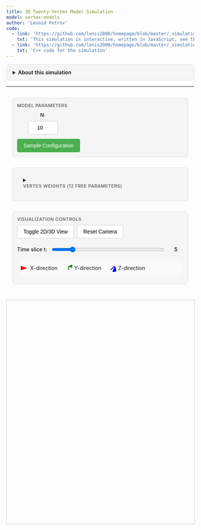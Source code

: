 ```yaml
---
title: 3D Twenty-Vertex Model Simulation
model: vertex-models
author: 'Leonid Petrov'
code:
  - link: 'https://github.com/lenis2000/homepage/blob/master/_simulations/vertex_models/2025-08-29-3d-20vertex.md'
    txt: 'This simulation is interactive, written in JavaScript, see the source code of this page at the link'
  - link: 'https://github.com/lenis2000/homepage/blob/master/_simulations/vertex_models/2025-08-29-3d-20vertex.cpp'
    txt: 'C++ code for the simulation'
---
```


<style>
  /* Interface container and responsive layout */
  .interface-container {
    display: grid;
    gap: 16px;
    padding: 16px;
    max-width: 1400px;
    margin: 0 auto;
  }

  /* Desktop layout */
  @media (min-width: 768px) {
    .interface-container {
      grid-template-columns: repeat(2, 1fr);
    }

    .control-group.full-width,
    .full-width {
      grid-column: 1 / -1;
    }
  }

  /* Mobile layout */
  @media (max-width: 767px) {
    .interface-container {
      grid-template-columns: 1fr;
    }
  }

  /* Visual grouping */
  .control-group {
    background: #f5f5f5;
    border: 1px solid #e0e0e0;
    border-radius: 8px;
    padding: 12px;
    margin-bottom: 12px;
  }

  .control-group-title {
    font-size: 12px;
    font-weight: 600;
    color: #666;
    margin-bottom: 8px;
    text-transform: uppercase;
    letter-spacing: 0.5px;
  }

  /* Canvas styling */
  #slice-canvas {
    width: 100%;
    max-width: 800px;
    height: 600px;
    border: 1px solid #ccc;
    display: block;
    margin: 0 auto;
  }

  #three-container {
    width: 100%;
    max-width: 1200px;
    height: 700px;
    margin: 0 auto;
    border: 1px solid #ccc;
    display: none;
  }

  /* Parameter grid layout */
  .parameters-grid {
    display: grid;
    grid-template-columns: repeat(3, 1fr);
    gap: 16px;
    margin-bottom: 12px;
  }

  .param-item {
    display: flex;
    flex-direction: column;
    align-items: center;
    gap: 6px;
  }

  .param-item label {
    font-weight: 600;
    font-size: 13px;
    color: #333;
    text-align: center;
    min-height: 20px;
    display: flex;
    align-items: center;
  }

  .param-item input {
    width: 80px;
    text-align: center;
  }

  .button-row {
    display: flex;
    gap: 8px;
    flex-wrap: wrap;
  }

  /* Consistent input styling */
  input[type="number"],
  input[type="range"],
  select {
    height: 36px;
    padding: 0 12px;
    border: 1px solid #d0d0d0;
    border-radius: 4px;
    font-size: 14px;
    transition: border-color 0.2s;
  }

  input[type="range"] {
    padding: 0;
  }

  input[type="number"]:focus,
  select:focus {
    outline: none;
    border-color: #4CAF50;
  }

  /* Button improvements */
  button {
    height: 36px;
    padding: 0 16px;
    border: 1px solid #d0d0d0;
    border-radius: 4px;
    background: white;
    font-size: 14px;
    cursor: pointer;
    transition: all 0.2s;
    white-space: nowrap;
  }

  button:hover {
    background: #f5f5f5;
    border-color: #999;
  }

  button:active {
    background: #e0e0e0;
  }

  /* Primary action buttons */
  button.primary {
    background: #4CAF50;
    color: white;
    border-color: #4CAF50;
  }

  button.primary:hover {
    background: #45a049;
  }

  /* Progress bar */
  .progress-container {
    width: 100%;
    height: 20px;
    background: #f0f0f0;
    border-radius: 10px;
    overflow: hidden;
    margin: 10px 0;
    display: none;
  }

  .progress-bar {
    height: 100%;
    background: #4CAF50;
    width: 0%;
    transition: width 0.3s ease;
  }

  /* T-slider styling */
  .slider-container {
    display: flex;
    align-items: center;
    gap: 10px;
    margin: 10px 0;
  }

  .slider-container label {
    font-weight: 500;
  }

  .slider-container input[type="range"] {
    flex: 1;
  }

  .slider-value {
    min-width: 40px;
    text-align: center;
    font-weight: 600;
  }

  /* Legend */
  .legend {
    display: flex;
    gap: 20px;
    margin: 10px 0;
    padding: 10px;
    background: #fafafa;
    border-radius: 8px;
    flex-wrap: wrap;
  }

  .legend-item {
    display: flex;
    align-items: center;
    gap: 5px;
  }

  .arrow-icon {
    width: 20px;
    height: 20px;
  }

  /* Mobile optimizations */
  @media (max-width: 767px) {
    .parameters-grid {
      grid-template-columns: repeat(2, 1fr);
      gap: 12px;
    }
    
    .param-item label {
      font-size: 12px;
    }
    
    .param-item input {
      width: 70px;
    }
    
    #slice-canvas {
      height: 400px;
    }
    
    #three-container {
      height: 400px;
    }
  }

  /* Very small screens */
  @media (max-width: 480px) {
    .parameters-grid {
      grid-template-columns: 1fr;
    }
    
    .param-item input {
      width: 100px;
    }
  }

  /* Vertex configuration display */
  .vertex-config-display {
    font-family: monospace;
    font-size: 11px;
    background: #f8f8f8;
    padding: 8px;
    border-radius: 4px;
    margin-top: 10px;
    max-height: 200px;
    overflow-y: auto;
  }

  /* Details styling */
  details {
    border: 1px solid #e0e0e0;
    border-radius: 8px;
    overflow: hidden;
    margin-bottom: 16px;
  }

  details > summary {
    padding: 12px 16px;
    background: #f5f5f5;
    font-weight: 600;
    cursor: pointer;
    user-select: none;
  }

  details[open] > summary {
    border-bottom: 1px solid #e0e0e0;
  }

  details > .content {
    padding: 16px;
    background: white;
  }
</style>

<script src="/js/three.min.js"></script>
<script src="/js/OrbitControls.js"></script>
<script src="/js/2025-08-29-3d-20vertex.js"></script>

<details id="about-simulation-details">
<summary>About this simulation</summary>
<div class="content">

This simulation demonstrates the <strong>twenty-vertex model</strong> introduced by Bufetov and Zografos (work in progress).
The model consists of a 3D lattice where arrows are placed on edges, always pointing in positive coordinate directions.
Each vertex has 8 possible incoming arrow configurations and 8 possible outgoing configurations, with conservation of arrow count through each vertex.

<br><br>
The model has 20 vertex types: 2 deterministic (000→000 and 111→111) and 18 stochastic configurations with tuneable weights.
The sampling proceeds in time slices where t = x + y + z, with boundary conditions: empty in xz and yz planes, full in xy plane.

</div>
</details>

---

<!-- Controls for the simulation -->
<div class="interface-container">

<!-- Main Parameters -->
<div class="control-group full-width">
  <div class="control-group-title">Model Parameters</div>
  <div class="parameters-grid">
    <div class="param-item">
      <label for="N">N:</label>
      <input type="number" id="N" value="10" min="2" max="300" style="width: 80px;">
    </div>
  </div>
  <div class="button-row">
    <button id="sample" class="primary">Sample Configuration</button>
  </div>
  <div class="progress-container" id="progress-container">
    <div class="progress-bar" id="progress-bar"></div>
  </div>
</div>

<!-- Vertex Weights -->
<details class="control-group full-width">
  <summary><div class="control-group-title">Vertex Weights (12 Free Parameters)</div></summary>
  <div class="content">
    <div class="parameters-grid">
      <div class="param-item">
        <label for="w0">100→100:</label>
        <input type="number" id="w0" value="0.333" step="0.001" min="0" style="width: 80px;">
      </div>
      <div class="param-item">
        <label for="w1">100→010:</label>
        <input type="number" id="w1" value="0.333" step="0.001" min="0" style="width: 80px;">
      </div>
      <div class="param-item">
        <label for="w2">010→100:</label>
        <input type="number" id="w2" value="0.333" step="0.001" min="0" style="width: 80px;">
      </div>
      <div class="param-item">
        <label for="w3">010→010:</label>
        <input type="number" id="w3" value="0.333" step="0.001" min="0" style="width: 80px;">
      </div>
      <div class="param-item">
        <label for="w4">001→100:</label>
        <input type="number" id="w4" value="0.333" step="0.001" min="0" style="width: 80px;">
      </div>
      <div class="param-item">
        <label for="w5">001→010:</label>
        <input type="number" id="w5" value="0.333" step="0.001" min="0" style="width: 80px;">
      </div>
      <div class="param-item">
        <label for="w6">110→110:</label>
        <input type="number" id="w6" value="0.333" step="0.001" min="0" style="width: 80px;">
      </div>
      <div class="param-item">
        <label for="w7">110→101:</label>
        <input type="number" id="w7" value="0.333" step="0.001" min="0" style="width: 80px;">
      </div>
      <div class="param-item">
        <label for="w8">101→110:</label>
        <input type="number" id="w8" value="0.333" step="0.001" min="0" style="width: 80px;">
      </div>
      <div class="param-item">
        <label for="w9">101→101:</label>
        <input type="number" id="w9" value="0.333" step="0.001" min="0" style="width: 80px;">
      </div>
      <div class="param-item">
        <label for="w10">011→110:</label>
        <input type="number" id="w10" value="0.333" step="0.001" min="0" style="width: 80px;">
      </div>
      <div class="param-item">
        <label for="w11">011→101:</label>
        <input type="number" id="w11" value="0.333" step="0.001" min="0" style="width: 80px;">
      </div>
    </div>
    <div style="margin-top: 10px; font-size: 12px; color: #666;">
      Note: These 12 parameters, along with sum-to-one constraints, determine all 18 stochastic vertex weights.
      The notation abc→def means incoming arrows from directions (x,y,z) and outgoing to (x,y,z), where 1=arrow present.
    </div>
  </div>
</details>

<!-- Visualization Controls -->
<div class="control-group full-width">
  <div class="control-group-title">Visualization Controls</div>
  <div class="button-row">
    <button id="toggle-view">Toggle 2D/3D View</button>
    <button id="reset-camera">Reset Camera</button>
  </div>
  <div class="slider-container">
    <label for="t-slider">Time slice t:</label>
    <input type="range" id="t-slider" min="0" max="30" value="5" style="flex: 1;">
    <span class="slider-value" id="t-value">5</span>
  </div>
  <div class="legend">
    <div class="legend-item">
      <svg class="arrow-icon" viewBox="0 0 20 20">
        <line x1="5" y1="10" x2="15" y2="10" stroke="red" stroke-width="2" marker-end="url(#arrowhead-x)"/>
        <defs>
          <marker id="arrowhead-x" markerWidth="10" markerHeight="7" refX="9" refY="3.5" orient="auto">
            <polygon points="0 0, 10 3.5, 0 7" fill="red"/>
          </marker>
        </defs>
      </svg>
      <span>X-direction</span>
    </div>
    <div class="legend-item">
      <svg class="arrow-icon" viewBox="0 0 20 20">
        <line x1="10" y1="15" x2="10" y2="5" stroke="green" stroke-width="2" marker-end="url(#arrowhead-y)"/>
        <defs>
          <marker id="arrowhead-y" markerWidth="7" markerHeight="10" refX="3.5" refY="1" orient="auto">
            <polygon points="0 10, 3.5 0, 7 10" fill="green"/>
          </marker>
        </defs>
      </svg>
      <span>Y-direction</span>
    </div>
    <div class="legend-item">
      <svg class="arrow-icon" viewBox="0 0 20 20">
        <line x1="5" y1="15" x2="15" y2="5" stroke="blue" stroke-width="2" marker-end="url(#arrowhead-z)"/>
        <defs>
          <marker id="arrowhead-z" markerWidth="10" markerHeight="10" refX="9" refY="3" orient="auto">
            <polygon points="0 7, 10 3, 7 10" fill="blue"/>
          </marker>
        </defs>
      </svg>
      <span>Z-direction</span>
    </div>
  </div>
</div>

</div> <!-- End interface-container -->

<!-- 2D Slice Visualization (default) -->
<canvas id="slice-canvas"></canvas>

<!-- 3D Visualization (hidden) -->
<div id="three-container">
  <canvas id="three-canvas"></canvas>
</div>

<script>
// Check if Module is defined before setting onRuntimeInitialized
if (typeof Module === 'undefined') {
    console.error('Module is not defined. Make sure the WASM JavaScript file is loaded correctly.');
    window.Module = { onRuntimeInitialized: function() {} };
}

Module.onRuntimeInitialized = async function() {
    // WASM Interface Class
    class WASMInterface {
        constructor() {
            this.ready = false;
            this.N = 10;
            this.weights = new Float64Array(12);
            this.weights.fill(1.0/3.0);
            this.arrows = [];
        }

        async initialize() {
            if (typeof Module === 'undefined') {
                throw new Error('Module is not defined. WASM JavaScript file may not be loaded.');
            }
            if (typeof Module.cwrap !== 'function') {
                throw new Error('Module.cwrap is not a function. WASM module may not be properly initialized.');
            }

            // Wrap exported functions
            this.initializeModel = Module.cwrap('initializeModel', 'number', ['number', 'number'], {async: true});
            this.sampleConfiguration = Module.cwrap('sampleConfiguration', 'number', [], {async: true});
            this.exportArrows = Module.cwrap('exportArrows', 'number', [], {async: true});
            this.updateWeights = Module.cwrap('updateWeights', 'number', ['number'], {async: true});
            this.freeString = Module.cwrap('freeString', null, ['number']);
            this.getProgress = Module.cwrap('getProgress', 'number', []);

            this.ready = true;
        }

        async initModel(N, weights) {
            if (!this.ready) throw new Error('WASM not ready');

            this.N = N;
            this.weights = weights;

            try {
                // Check if Module._malloc and HEAPF64 are available
                if (typeof Module._malloc !== 'function' || typeof Module.HEAPF64 === 'undefined') {
                    // Use alternative allocation method via ccall
                    const ptr = await Module.ccall('initializeModel', 'number', 
                        ['number', 'array'], 
                        [N, weights],
                        {async: true}
                    );
                    
                    if (!ptr) {
                        throw new Error('initializeModel returned null pointer');
                    }
                    const jsonStr = Module.UTF8ToString(ptr);
                    this.freeString(ptr);

                    const result = JSON.parse(jsonStr);
                    if (result.error) {
                        throw new Error(result.error);
                    }
                    return result;
                } else {
                    // Allocate memory for weights array
                    const weightsPtr = Module._malloc(12 * 8); // 12 doubles
                    const heap64 = new Float64Array(Module.HEAPF64.buffer, weightsPtr, 12);
                    heap64.set(weights);

                    const ptr = await this.initializeModel(N, weightsPtr);
                    Module._free(weightsPtr);

                    if (!ptr) {
                        throw new Error('initializeModel returned null pointer');
                    }
                    const jsonStr = Module.UTF8ToString(ptr);
                    this.freeString(ptr);

                    const result = JSON.parse(jsonStr);
                    if (result.error) {
                        throw new Error(result.error);
                    }

                    return result;
                }
            } catch (error) {
                throw new Error(`Initialization failed: ${error.message}`);
            }
        }

        async sample() {
            if (!this.ready) throw new Error('WASM not ready');

            try {
                const ptr = await this.sampleConfiguration();
                const jsonStr = Module.UTF8ToString(ptr);
                this.freeString(ptr);

                const result = JSON.parse(jsonStr);
                if (result.error) {
                    throw new Error(result.error);
                }

                // Get arrow data
                await this.refreshArrows();
                return result;
            } catch (error) {
                throw new Error(`Sampling failed: ${error.message}`);
            }
        }

        async refreshArrows() {
            try {
                const ptr = await this.exportArrows();
                const jsonStr = Module.UTF8ToString(ptr);
                this.freeString(ptr);

                const result = JSON.parse(jsonStr);
                if (!result.error) {
                    this.arrows = result.arrows;
                }
            } catch (error) {
                console.error('Failed to refresh arrows:', error);
            }
        }

        async updateWeightsWasm(weights) {
            if (!this.ready) throw new Error('WASM not ready');

            this.weights = weights;

            try {
                // Check if Module._malloc and HEAPF64 are available
                if (typeof Module._malloc !== 'function' || typeof Module.HEAPF64 === 'undefined') {
                    // Use alternative allocation method via ccall
                    const ptr = await Module.ccall('updateWeights', 'number', 
                        ['array'], 
                        [weights],
                        {async: true}
                    );
                    
                    const jsonStr = Module.UTF8ToString(ptr);
                    this.freeString(ptr);

                    const result = JSON.parse(jsonStr);
                    if (result.error) {
                        throw new Error(result.error);
                    }
                    return result;
                } else {
                    // Allocate memory for weights array
                    const weightsPtr = Module._malloc(12 * 8); // 12 doubles
                    const heap64 = new Float64Array(Module.HEAPF64.buffer, weightsPtr, 12);
                    heap64.set(weights);

                    const ptr = await this.updateWeights(weightsPtr);
                    Module._free(weightsPtr);

                    const jsonStr = Module.UTF8ToString(ptr);
                    this.freeString(ptr);

                    const result = JSON.parse(jsonStr);
                    if (result.error) {
                        throw new Error(result.error);
                    }

                    return result;
                }
            } catch (error) {
                throw new Error(`Weight update failed: ${error.message}`);
            }
        }

        getArrows() {
            return this.arrows;
        }
    }

    // 2D Slice Visualizer
    class SliceVisualizer {
        constructor(canvas) {
            this.canvas = canvas;
            this.ctx = canvas.getContext('2d');
            this.t = 5;
            this.N = 10;
            this.arrows = [];
        }

        setT(t) {
            this.t = t;
        }

        draw(arrows, N) {
            this.N = N;
            this.arrows = arrows;

            // Set canvas size
            const width = 800;
            const height = 600;
            const dpr = window.devicePixelRatio || 1;
            this.canvas.width = width * dpr;
            this.canvas.height = height * dpr;
            this.canvas.style.width = width + 'px';
            this.canvas.style.height = height + 'px';
            this.ctx.scale(dpr, dpr);

            // Clear canvas
            this.ctx.fillStyle = 'white';
            this.ctx.fillRect(0, 0, width, height);

            // Find all arrows crossing the plane x + y + z = t + 0.5
            const crossingArrows = [];
            for (const arrow of arrows) {
                const startT = arrow.x + arrow.y + arrow.z;
                let endT;
                if (arrow.dir === 0) { // x-direction
                    endT = startT + 1;
                } else if (arrow.dir === 1) { // y-direction
                    endT = startT + 1;
                } else { // z-direction
                    endT = startT + 1;
                }
                
                // Check if arrow crosses the plane
                if (startT <= this.t + 0.5 && endT > this.t + 0.5) {
                    crossingArrows.push(arrow);
                }
            }

            // Project arrows onto 2D plane
            // Use projection: (x, y, z) -> (x - z/2, y - z/2)
            const scale = Math.min(width, height) / (N * 1.5);
            const offsetX = width / 2 - (N * scale) / 2;
            const offsetY = height / 2 - (N * scale) / 2;

            // Draw grid
            this.ctx.strokeStyle = '#e0e0e0';
            this.ctx.lineWidth = 0.5;
            for (let i = 0; i <= N; i++) {
                // Horizontal lines
                this.ctx.beginPath();
                this.ctx.moveTo(offsetX, offsetY + i * scale);
                this.ctx.lineTo(offsetX + N * scale, offsetY + i * scale);
                this.ctx.stroke();

                // Vertical lines
                this.ctx.beginPath();
                this.ctx.moveTo(offsetX + i * scale, offsetY);
                this.ctx.lineTo(offsetX + i * scale, offsetY + N * scale);
                this.ctx.stroke();
            }

            // Draw arrows
            this.ctx.lineWidth = 2;
            for (const arrow of crossingArrows) {
                // Calculate intersection point with plane
                const t_frac = (this.t + 0.5 - (arrow.x + arrow.y + arrow.z));
                let px = arrow.x;
                let py = arrow.y;
                let pz = arrow.z;
                
                if (arrow.dir === 0) px += t_frac;
                else if (arrow.dir === 1) py += t_frac;
                else pz += t_frac;

                // Project to 2D
                const x2d = offsetX + (px - pz * 0.3) * scale;
                const y2d = offsetY + (py - pz * 0.3) * scale;

                // Draw arrow as a circle with direction indicator
                if (arrow.dir === 0) {
                    this.ctx.fillStyle = 'red';
                    this.ctx.strokeStyle = 'red';
                } else if (arrow.dir === 1) {
                    this.ctx.fillStyle = 'green';
                    this.ctx.strokeStyle = 'green';
                } else {
                    this.ctx.fillStyle = 'blue';
                    this.ctx.strokeStyle = 'blue';
                }

                this.ctx.beginPath();
                this.ctx.arc(x2d, y2d, 4, 0, 2 * Math.PI);
                this.ctx.fill();

                // Draw direction indicator
                const arrowLen = 15;
                let dx = 0, dy = 0;
                if (arrow.dir === 0) dx = arrowLen;
                else if (arrow.dir === 1) dy = -arrowLen;
                else { dx = -arrowLen * 0.5; dy = -arrowLen * 0.5; }

                this.ctx.beginPath();
                this.ctx.moveTo(x2d, y2d);
                this.ctx.lineTo(x2d + dx, y2d + dy);
                this.ctx.stroke();

                // Arrowhead
                this.ctx.beginPath();
                if (arrow.dir === 0) {
                    this.ctx.moveTo(x2d + dx, y2d + dy);
                    this.ctx.lineTo(x2d + dx - 5, y2d + dy - 3);
                    this.ctx.lineTo(x2d + dx - 5, y2d + dy + 3);
                } else if (arrow.dir === 1) {
                    this.ctx.moveTo(x2d + dx, y2d + dy);
                    this.ctx.lineTo(x2d + dx - 3, y2d + dy + 5);
                    this.ctx.lineTo(x2d + dx + 3, y2d + dy + 5);
                } else {
                    this.ctx.moveTo(x2d + dx, y2d + dy);
                    this.ctx.lineTo(x2d + dx + 5, y2d + dy);
                    this.ctx.lineTo(x2d + dx, y2d + dy + 5);
                }
                this.ctx.closePath();
                this.ctx.fill();
            }

            // Draw info text
            this.ctx.fillStyle = 'black';
            this.ctx.font = '14px sans-serif';
            this.ctx.fillText(`Slice at t = ${this.t + 0.5} (${crossingArrows.length} arrows)`, 10, 20);
        }
    }

    // 3D Visualizer
    class Visualizer3D {
        constructor(container) {
            this.container = container;
            this.N = 10;
            
            // Three.js setup
            this.scene = new THREE.Scene();
            this.scene.background = new THREE.Color(0xffffff);

            // Camera
            this.camera = new THREE.PerspectiveCamera(
                45,
                container.clientWidth / container.clientHeight,
                0.1,
                1000
            );
            this.camera.position.set(30, 30, 30);
            this.camera.lookAt(0, 0, 0);

            // Renderer
            this.renderer = new THREE.WebGLRenderer({
                canvas: document.getElementById('three-canvas'),
                antialias: true
            });
            this.renderer.setSize(container.clientWidth, container.clientHeight);

            // Controls
            this.controls = new THREE.OrbitControls(this.camera, this.renderer.domElement);
            this.controls.enableDamping = true;
            this.controls.dampingFactor = 0.05;

            // Lighting
            const ambientLight = new THREE.AmbientLight(0xffffff, 0.6);
            this.scene.add(ambientLight);

            const directionalLight = new THREE.DirectionalLight(0xffffff, 0.4);
            directionalLight.position.set(10, 10, 10);
            this.scene.add(directionalLight);

            // Arrow group
            this.arrowGroup = new THREE.Group();
            this.scene.add(this.arrowGroup);

            // Grid helper
            this.gridHelper = new THREE.GridHelper(20, 20, 0x888888, 0xcccccc);
            this.scene.add(this.gridHelper);

            // Handle window resize
            window.addEventListener('resize', () => this.handleResize());

            // Start animation loop
            this.animate();
        }

        handleResize() {
            const width = this.container.clientWidth;
            const height = this.container.clientHeight;

            this.camera.aspect = width / height;
            this.camera.updateProjectionMatrix();

            this.renderer.setSize(width, height);
        }

        draw(arrows, N) {
            this.N = N;

            // Clear existing arrows
            while(this.arrowGroup.children.length > 0) {
                const child = this.arrowGroup.children[0];
                if (child.geometry) child.geometry.dispose();
                if (child.material) child.material.dispose();
                this.arrowGroup.remove(child);
            }

            // Create line geometry for all arrows
            const vertices = [];
            const colors = [];

            // Add lines
            for (const arrow of arrows) {
                // Calculate line position and direction
                let startPos = new THREE.Vector3(arrow.x, arrow.z, arrow.y);
                let endPos = startPos.clone();

                if (arrow.dir === 0) { // X direction
                    endPos.x += 1;
                } else if (arrow.dir === 1) { // Y direction
                    endPos.z += 1;
                } else { // Z direction
                    endPos.y += 1;
                }

                // Add vertices
                vertices.push(startPos.x, startPos.y, startPos.z);
                vertices.push(endPos.x, endPos.y, endPos.z);

                // Add colors for both vertices
                let color = new THREE.Color();
                if (arrow.dir === 0) {
                    color.setRGB(1, 0, 0); // Red for X
                } else if (arrow.dir === 1) {
                    color.setRGB(0, 1, 0); // Green for Y
                } else {
                    color.setRGB(0, 0, 1); // Blue for Z
                }
                
                colors.push(color.r, color.g, color.b);
                colors.push(color.r, color.g, color.b);
            }

            // Create geometry for lines
            const lineGeometry = new THREE.BufferGeometry();
            lineGeometry.setAttribute('position', new THREE.Float32BufferAttribute(vertices, 3));
            lineGeometry.setAttribute('color', new THREE.Float32BufferAttribute(colors, 3));

            // Create material for lines
            const lineMaterial = new THREE.LineBasicMaterial({ 
                vertexColors: true,
                linewidth: 2
            });

            // Create line segments
            const lines = new THREE.LineSegments(lineGeometry, lineMaterial);
            this.arrowGroup.add(lines);

            // Check for filled cubes: 1x1x1 cells with all 12 edges occupied
            this.addFilledCubes(arrows, N);

            // Center the view
            const center = N / 2;
            this.arrowGroup.position.set(-center, 0, -center);
            this.controls.target.set(0, center/2, 0);
            this.controls.update();
        }

        addFilledCubes(arrows, N) {
            // Create a lookup for arrows by position and direction
            const arrowLookup = new Map();
            for (const arrow of arrows) {
                const key = `${arrow.x},${arrow.y},${arrow.z},${arrow.dir}`;
                arrowLookup.set(key, true);
            }

            // Check each 1x1x1 cube in the lattice
            for (let x = 0; x < N-1; x++) {
                for (let y = 0; y < N-1; y++) {
                    for (let z = 0; z < N-1; z++) {
                        if (this.isCubeFilled(x, y, z, arrowLookup)) {
                            this.addCube(x, y, z);
                        }
                    }
                }
            }
        }

        isCubeFilled(x, y, z, arrowLookup) {
            // A 1x1x1 cube at position (x,y,z) has 12 edges:
            // 4 edges parallel to X direction
            // 4 edges parallel to Y direction  
            // 4 edges parallel to Z direction

            const edges = [
                // X-direction edges (4 edges)
                [x, y, z, 0],     // bottom-back edge
                [x, y+1, z, 0],   // bottom-front edge
                [x, y, z+1, 0],   // top-back edge
                [x, y+1, z+1, 0], // top-front edge

                // Y-direction edges (4 edges)
                [x, y, z, 1],     // bottom-left edge
                [x+1, y, z, 1],   // bottom-right edge
                [x, y, z+1, 1],   // top-left edge
                [x+1, y, z+1, 1], // top-right edge

                // Z-direction edges (4 edges)
                [x, y, z, 2],     // back-left edge
                [x+1, y, z, 2],   // back-right edge
                [x, y+1, z, 2],   // front-left edge
                [x+1, y+1, z, 2]  // front-right edge
            ];

            // Check if all 12 edges have arrows
            for (const [ex, ey, ez, dir] of edges) {
                const key = `${ex},${ey},${ez},${dir}`;
                if (!arrowLookup.has(key)) {
                    return false;
                }
            }
            return true;
        }

        addCube(x, y, z) {
            // Create a semi-transparent cube
            const cubeGeometry = new THREE.BoxGeometry(0.9, 0.9, 0.9);
            const cubeMaterial = new THREE.MeshPhongMaterial({ 
                color: 0xffff00,  // Yellow
                transparent: true,
                opacity: 0.3
            });

            const cube = new THREE.Mesh(cubeGeometry, cubeMaterial);
            // Position cube at center of the 1x1x1 cell
            cube.position.set(x + 0.5, z + 0.5, y + 0.5);
            
            this.arrowGroup.add(cube);
        }

        animate() {
            requestAnimationFrame(() => this.animate());
            this.controls.update();
            this.renderer.render(this.scene, this.camera);
        }

        resetCamera() {
            this.camera.position.set(30, 30, 30);
            this.controls.target.set(0, this.N/4, 0);
            this.controls.update();
        }
    }

    // Main application
    const wasmInterface = new WASMInterface();
    const sliceViz = new SliceVisualizer(document.getElementById('slice-canvas'));
    const viz3D = new Visualizer3D(document.getElementById('three-container'));
    
    let currentView = '2d'; // '2d' or '3d'
    let progressInterval = null;

    // Initialize WASM
    async function init() {
        try {
            await wasmInterface.initialize();
            console.log('WASM initialized successfully');
            
            // Initialize with default parameters
            const weights = new Float64Array(12);
            weights.fill(1.0/3.0);
            await wasmInterface.initModel(10, weights);
            
            // Initial sample
            await sampleAndDraw();
        } catch (error) {
            console.error('Failed to initialize WASM:', error);
            alert('Failed to initialize simulation. Please refresh the page.');
        }
    }

    // Sample and draw
    async function sampleAndDraw() {
        try {
            // Show progress bar
            const progressContainer = document.getElementById('progress-container');
            const progressBar = document.getElementById('progress-bar');
            progressContainer.style.display = 'block';
            progressBar.style.width = '0%';

            // Start progress monitoring
            progressInterval = setInterval(() => {
                const progress = wasmInterface.getProgress();
                progressBar.style.width = progress + '%';
            }, 100);

            // Sample configuration
            await wasmInterface.sample();

            // Stop progress monitoring
            clearInterval(progressInterval);
            progressBar.style.width = '100%';
            setTimeout(() => {
                progressContainer.style.display = 'none';
            }, 500);

            // Draw
            const arrows = wasmInterface.getArrows();
            const N = wasmInterface.N;
            
            if (currentView === '2d') {
                sliceViz.draw(arrows, N);
            } else {
                viz3D.draw(arrows, N);
            }
        } catch (error) {
            console.error('Sampling failed:', error);
            alert('Sampling failed: ' + error.message);
            clearInterval(progressInterval);
            document.getElementById('progress-container').style.display = 'none';
        }
    }

    // Event handlers
    document.getElementById('sample').addEventListener('click', async () => {
        // Get current parameters
        const N = parseInt(document.getElementById('N').value);
        const weights = new Float64Array(12);
        for (let i = 0; i < 12; i++) {
            weights[i] = parseFloat(document.getElementById('w' + i).value);
        }
        
        // Update t-slider max value
        const tSlider = document.getElementById('t-slider');
        tSlider.max = 3 * N - 1;
        
        try {
            // Reinitialize with current parameters
            await wasmInterface.initModel(N, weights);
            // Sample new configuration
            await sampleAndDraw();
        } catch (error) {
            console.error('Sampling failed:', error);
            alert('Sampling failed: ' + error.message);
        }
    });

    document.getElementById('toggle-view').addEventListener('click', () => {
        if (currentView === '2d') {
            currentView = '3d';
            document.getElementById('slice-canvas').style.display = 'none';
            document.getElementById('three-container').style.display = 'block';
            viz3D.handleResize();
            viz3D.draw(wasmInterface.getArrows(), wasmInterface.N);
        } else {
            currentView = '2d';
            document.getElementById('slice-canvas').style.display = 'block';
            document.getElementById('three-container').style.display = 'none';
            sliceViz.draw(wasmInterface.getArrows(), wasmInterface.N);
        }
    });

    document.getElementById('reset-camera').addEventListener('click', () => {
        if (currentView === '3d') {
            viz3D.resetCamera();
        }
    });

    document.getElementById('t-slider').addEventListener('input', (e) => {
        const t = parseInt(e.target.value);
        document.getElementById('t-value').textContent = t;
        sliceViz.setT(t);
        if (currentView === '2d') {
            sliceViz.draw(wasmInterface.getArrows(), wasmInterface.N);
        }
    });

    // Initialize on load
    init();
};
</script>